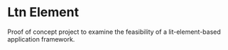 # Ltn Element

Proof of concept project to examine the feasibility of a lit-element-based application framework. 